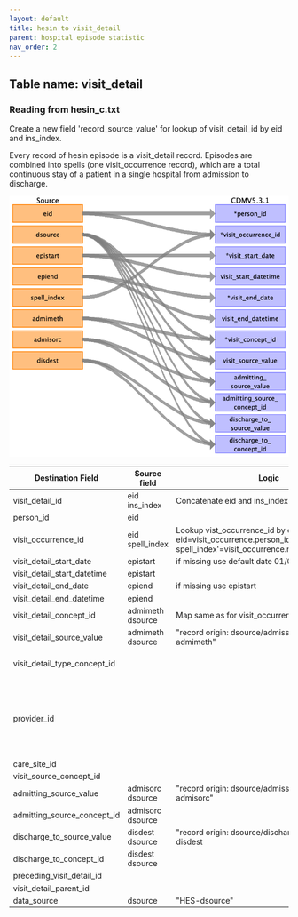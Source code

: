 ```yaml
---
layout: default
title: hesin to visit_detail
parent: hospital episode statistic
nav_order: 2
---
```


## Table name: visit_detail

### Reading from hesin_c.txt

Create a new field 'record_source_value' for lookup of visit_detail_id by eid and ins_index.

Every record of hesin episode is a visit_detail record. 
Episodes are combined into spells (one visit_occurrence record), which are a total continuous stay of a patient in a single hospital from admission to discharge.

![](md_files/image_visit_detail.png)

| Destination Field | Source field | Logic | Comment field |
| --- | --- | --- | --- |
| visit_detail_id | eid<br>ins_index | Concatenate eid and ins_index | |
| person_id | eid |  |  |
| visit_occurrence_id | eid<br>spell_index | Lookup vist_occurrence_id by eid and spellindex  eid=visit_occurrence.person_id  'HES-spell_index'=visit_occurrence.record_source_value<br> |  |
| visit_detail_start_date | epistart | if missing use default date 01/01/1970 |  |
| visit_detail_start_datetime | epistart |  |  |
| visit_detail_end_date | epiend | if missing use epistart |  |
| visit_detail_end_datetime | epiend |  |  |
| visit_detail_concept_id | admimeth<br>dsource | Map same as for visit_occurrence |  |
| visit_detail_source_value | admimeth<br>dsource | "record origin: dsource/admission method: admimeth" |  |
| visit_detail_type_concept_id |  |  | 32827,  # 'EHR encounter record' |
| provider_id |  |  | This can be retrieved from either hesin.mainspef or hesin.tretspef. Not implemented. |
| care_site_id |  |  |  |
| visit_source_concept_id |  |  |  |
| admitting_source_value | admisorc<br>dsource | "record origin: dsource/admission source: admisorc" |  |
| admitting_source_concept_id | admisorc<br>dsource |  |  |
| discharge_to_source_value | disdest<br>dsource | "record origin: dsource/discharge destination: disdest |  |
| discharge_to_concept_id | disdest<br>dsource |  |  |
| preceding_visit_detail_id |  |  |  |
| visit_detail_parent_id |  |  |  |
| data_source | dsource | "HES-dsource" |  |

